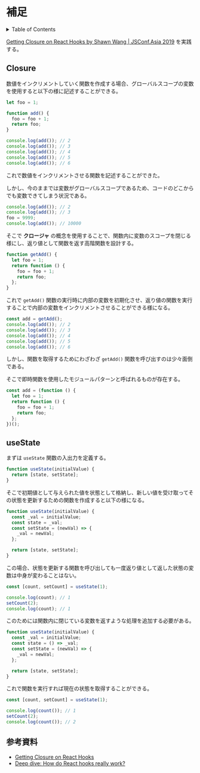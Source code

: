 # 補足

<!-- START doctoc generated TOC please keep comment here to allow auto update -->
<!-- DON'T EDIT THIS SECTION, INSTEAD RE-RUN doctoc TO UPDATE -->
<details>
<summary>Table of Contents</summary>

- [Closure](#closure)
- [useState](#usestate)
- [参考資料](#%E5%8F%82%E8%80%83%E8%B3%87%E6%96%99)

</details>
<!-- END doctoc generated TOC please keep comment here to allow auto update -->

[Getting Closure on React Hooks by Shawn Wang | JSConf.Asia 2019](https://www.youtube.com/watch?v=KJP1E-Y-xyo&t=1065s) を実践する。

## Closure

数値をインクリメントしていく関数を作成する場合、グローバルスコープの変数を使用すると以下の様に記述することができる。

```ts
let foo = 1;

function add() {
  foo = foo + 1;
  return foo;
}

console.log(add()); // 2
console.log(add()); // 3
console.log(add()); // 4
console.log(add()); // 5
console.log(add()); // 6
```

これで数値をインクリメントさせる関数を記述することができた。

しかし、今のままでは変数がグローバルスコープであるため、コードのどこからでも変数できてしまう状況である。

```ts
console.log(add()); // 2
console.log(add()); // 3
foo = 9999;
console.log(add()); // 10000
```

そこで **クロージャ** の概念を使用することで、関数内に変数のスコープを閉じる様にし、返り値として関数を返す高階関数を設計する。

```ts
function getAdd() {
  let foo = 1;
  return function () {
    foo = foo + 1;
    return foo;
  };
}
```

これで `getAdd()` 関数の実行時に内部の変数を初期化させ、返り値の関数を実行することで内部の変数をインクリメントさせることができる様になる。

```ts
const add = getAdd();
console.log(add()); // 2
console.log(add()); // 3
console.log(add()); // 4
console.log(add()); // 5
console.log(add()); // 6
```

しかし、関数を取得するためにわざわざ `getAdd()` 関数を呼び出すのは少々面倒である。

そこで即時関数を使用したモジュールパターンと呼ばれるものが存在する。

```ts
const add = (function () {
  let foo = 1;
  return function () {
    foo = foo + 1;
    return foo;
  };
})();
```

## useState

まずは `useState` 関数の入出力を定義する。

```ts
function useState(initialValue) {
  return [state, setState];
}
```

そこで初期値として与えられた値を状態として格納し、新しい値を受け取ってその状態を更新するための関数を作成すると以下の様になる。

```ts
function useState(initialValue) {
  const _val = initialValue;
  const state = _val;
  const setState = (newVal) => {
    _val = newVal;
  };

  return [state, setState];
}
```

この場合、状態を更新する関数を呼び出しても一度返り値として返した状態の変数は中身が変わることはない。

```ts
const [count, setCount] = useState(1);

console.log(count); // 1
setCount(2);
console.log(count); // 1
```

このためには関数内に閉じている変数を返すような処理を追加する必要がある。

```ts
function useState(initialValue) {
  const _val = initialValue;
  const state = () => _val;
  const setState = (newVal) => {
    _val = newVal;
  };

  return [state, setState];
}
```

これで関数を実行すれば現在の状態を取得することができる。

```ts
const [count, setCount] = useState(1);

console.log(count()); // 1
setCount(2);
console.log(count()); // 2
```

## 参考資料

- [Getting Closure on React Hooks](https://www.swyx.io/hooks/)
- [Deep dive: How do React hooks really work?](https://www.netlify.com/blog/2019/03/11/deep-dive-how-do-react-hooks-really-work/)
